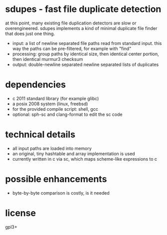 # sdupes - fast file duplicate detection

at this point, many existing file duplication detectors are slow or overengineered. sdupes implements a kind of minimal duplicate file finder that does just one thing.

* input: a list of newline separated file paths read from standard input. this way the paths can be pre-filtered, for example with "find"
* processing: group paths by identical size, then identical center portion, then identical murmur3 checksum
* output: double-newline separated newline separated lists of duplicates

# dependencies
* c 2011 standard library (for example glibc)
* a posix 2008 system (linux, freebsd)
* for the provided compile script: shell, gcc
* optional: sph-sc and clang-format to edit the sc code

# technical details
* all input paths are loaded into memory
* an original, tiny hashtable and array implementation is used
* currently written in c via sc, which maps scheme-like expressions to c

# possible enhancements
* byte-by-byte comparison is costly, is it needed

# license
gpl3+